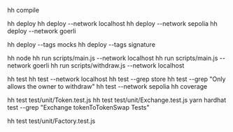 
hh compile

hh deploy 
hh deploy --network localhost
hh deploy --network sepolia
hh deploy --network goerli

hh deploy --tags mocks
hh deploy --tags signature

hh node
hh run scripts/main.js --network localhost
hh run scripts/main.js --network goerli
hh run scripts/withdraw.js --network localhost

hh test
hh test --network localhost
hh test --grep store 
hh test --grep "Only allows the owner to withdraw" 
hh test --network sepolia
hh coverage

hh test test/unit/Token.test.js
hh test test/unit/Exchange.test.js
yarn hardhat test --grep "Exchange tokenToTokenSwap Tests"

hh test test/unit/Factory.test.js





